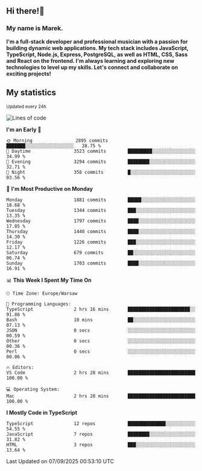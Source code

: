 ## Hi there!👋 ##
### My name is Marek. ###

**I'm a full-stack developer and professional musician with a passion for building dynamic web applications. My tech stack includes JavaScript, TypeScript, Node.js, Express, PostgreSQL, as well as HTML, CSS, Sass and React on the frontend. I'm always learning and exploring new technologies to level up my skills. Let's connect and collaborate on exciting projects!**

## My statistics ##
<sub>Updated every 24h</sub>
<!--START_SECTION:waka-->
![Lines of code](https://img.shields.io/badge/From%20Hello%20World%20I%27ve%20Written-1.4%20million%20lines%20of%20code-blue)

**I'm an Early 🐤** 

```text
🌞 Morning                2895 commits        ███████░░░░░░░░░░░░░░░░░░   28.75 % 
🌆 Daytime                3523 commits        █████████░░░░░░░░░░░░░░░░   34.99 % 
🌃 Evening                3294 commits        ████████░░░░░░░░░░░░░░░░░   32.71 % 
🌙 Night                  358 commits         █░░░░░░░░░░░░░░░░░░░░░░░░   03.56 % 
```
📅 **I'm Most Productive on Monday** 

```text
Monday                   1881 commits        █████░░░░░░░░░░░░░░░░░░░░   18.68 % 
Tuesday                  1344 commits        ███░░░░░░░░░░░░░░░░░░░░░░   13.35 % 
Wednesday                1797 commits        ████░░░░░░░░░░░░░░░░░░░░░   17.85 % 
Thursday                 1440 commits        ████░░░░░░░░░░░░░░░░░░░░░   14.30 % 
Friday                   1226 commits        ███░░░░░░░░░░░░░░░░░░░░░░   12.17 % 
Saturday                 679 commits         ██░░░░░░░░░░░░░░░░░░░░░░░   06.74 % 
Sunday                   1703 commits        ████░░░░░░░░░░░░░░░░░░░░░   16.91 % 
```


📊 **This Week I Spent My Time On** 

```text
🕑︎ Time Zone: Europe/Warsaw

💬 Programming Languages: 
TypeScript               2 hrs 16 mins       ███████████████████████░░   91.86 % 
Bash                     10 mins             ██░░░░░░░░░░░░░░░░░░░░░░░   07.13 % 
JSON                     0 secs              ░░░░░░░░░░░░░░░░░░░░░░░░░   00.59 % 
Other                    0 secs              ░░░░░░░░░░░░░░░░░░░░░░░░░   00.36 % 
Perl                     0 secs              ░░░░░░░░░░░░░░░░░░░░░░░░░   00.06 % 

🔥 Editors: 
VS Code                  2 hrs 28 mins       █████████████████████████   100.00 % 

💻 Operating System: 
Mac                      2 hrs 28 mins       █████████████████████████   100.00 % 
```

**I Mostly Code in TypeScript** 

```text
TypeScript               12 repos            ██████████████░░░░░░░░░░░   54.55 % 
JavaScript               7 repos             ████████░░░░░░░░░░░░░░░░░   31.82 % 
HTML                     3 repos             ███░░░░░░░░░░░░░░░░░░░░░░   13.64 % 
```




 Last Updated on 07/09/2025 00:53:10 UTC
<!--END_SECTION:waka-->

<!--
**MarekSax/MarekSax** is a ✨ _special_ ✨ repository because its `README.md` (this file) appears on your GitHub profile.

Here are some ideas to get you started:

- 🔭 I’m currently working on ...
- 🌱 I’m currently learning ...
- 👯 I’m looking to collaborate on ...
- 🤔 I’m looking for help with ...
- 💬 Ask me about ...
- 📫 How to reach me: ...
- 😄 Pronouns: ...
- ⚡ Fun fact: ...
-->
